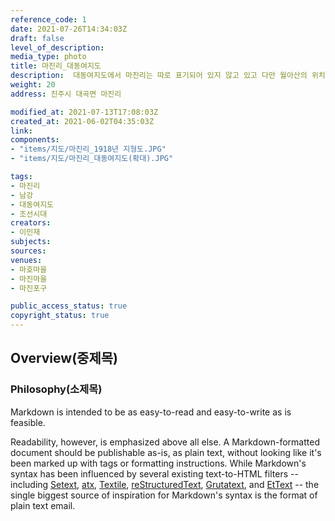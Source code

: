```yaml
---
reference_code: 1
date: 2021-07-26T14:34:03Z
draft: false
level_of_description: 
media_type: photo
title: 마진리_대동여지도
description:  대동여지도에서 마진리는 따로 표기되어 있지 않고 있고 다만 월아산의 위치와 도로가 지나가는 지점 등을 보고 추측할 때 수로와 육로가 만나는 지점에 마진 포구가 존재했을 것으로 사료된다. 
weight: 20
address: 진주시 대곡면 마진리

modified_at: 2021-07-13T17:08:03Z
created_at: 2021-06-02T04:35:03Z
link: 
components:
- "items/지도/마진리_1918년 지형도.JPG"
- "items/지도/마진리_대동여지도(확대).JPG"

tags:
- 마진리
- 남강
- 대동여지도
- 조선시대
creators:
- 이민재
subjects: 
sources: 
venues: 
- 마호마을
- 마진마을
- 마진포구

public_access_status: true
copyright_status: true
---
```



## Overview(중제목)

### Philosophy(소제목)

Markdown is intended to be as easy-to-read and easy-to-write as is feasible.

Readability, however, is emphasized above all else. A Markdown-formatted
document should be publishable as-is, as plain text, without looking
like it's been marked up with tags or formatting instructions. While
Markdown's syntax has been influenced by several existing text-to-HTML
filters -- including [Setext](http://docutils.sourceforge.net/mirror/setext.html), [atx](http://www.aaronsw.com/2002/atx/), [Textile](http://textism.com/tools/textile/), [reStructuredText](http://docutils.sourceforge.net/rst.html),
[Grutatext](http://www.triptico.com/software/grutatxt.html), and [EtText](http://ettext.taint.org/doc/) -- the single biggest source of
inspiration for Markdown's syntax is the format of plain text email.

